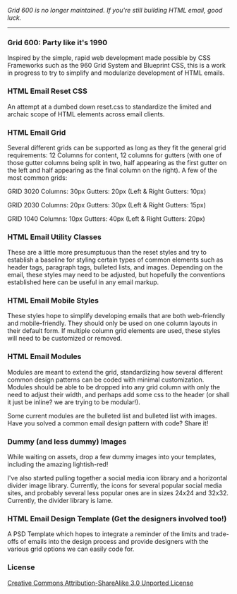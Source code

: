 
_Grid 600 is no longer maintained. If you're still building HTML email, good luck._

---------------------------------------

### Grid 600: Party like it's 1990

Inspired by the simple, rapid web development made possible
by CSS Frameworks such as the 960 Grid System and 
Blueprint CSS, this is a work in progress to try to 
simplify and modularize development of HTML emails.


### HTML Email Reset CSS

An attempt at a dumbed down reset.css to standardize the 
limited and archaic scope of HTML elements across email 
clients.


### HTML Email Grid

Several different grids can be supported as long as they 
fit the general grid requirements: 12 Columns for content,
12 columns for gutters (with one of those gutter columns
being split in two, half appearing as the first gutter on
the left and half appearing as the final column on the 
right).  A few of the most common grids:

GRID 3020
Columns: 30px
Gutters: 20px (Left & Right Gutters: 10px)

GRID 2030
Columns: 20px
Gutters: 30px (Left & Right Gutters: 15px)

GRID 1040
Columns: 10px
Gutters: 40px (Left & Right Gutters: 20px)


### HTML Email Utility Classes

These are a little more presumptuous than the reset styles
and try to establish a baseline for styling certain types
of common elements such as header tags, paragraph tags, 
bulleted lists, and images.  Depending on the email, these
styles may need to be adjusted, but hopefully the conventions
established here can be useful in any email markup.


### HTML Email Mobile Styles

These styles hope to simplify developing emails that are both
web-friendly and mobile-friendly.  They should only be used on 
one column layouts in their default form.  If multiple column
grid elements are used, these styles will need to be customized
or removed.


### HTML Email Modules

Modules are meant to extend the grid, standardizing how several 
different common design patterns can be coded with minimal 
customization.  Modules should be able to be dropped into any 
grid column with only the need to adjust their width, and perhaps 
add some css to the header (or shall it just be inline? we are 
trying to be modular!). 

Some current modules are the bulleted list and bulleted list with images.
Have you solved a common email design pattern with code? Share it!


### Dummy (and less dummy) Images

While waiting on assets, drop a few dummy images into your 
templates, including the amazing lightish-red!

I've also started pulling together a social media icon library
and a horizontal divider image library. Currently, the icons 
for several popular social media sites, and probably several 
less popular ones are in sizes 24x24 and 32x32.  Currently,
the divider library is lame.


### HTML Email Design Template (Get the designers involved too!)

A PSD Template which hopes to integrate a reminder of the 
limits and trade-offs of emails into the design process and provide
designers with the various grid options we can easily code for.


### License
[Creative Commons Attribution-ShareAlike 3.0 Unported License](http://creativecommons.org/licenses/by-sa/3.0/)

